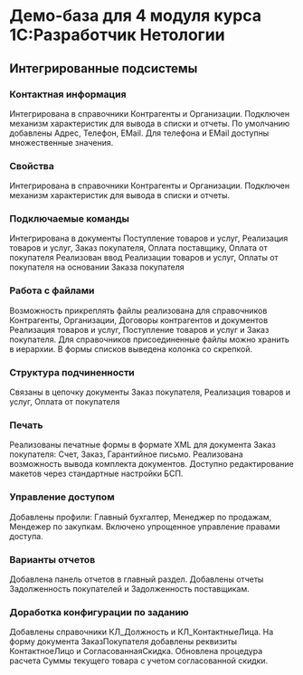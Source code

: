 # Демо-база для 4 модуля курса 1С:Разработчик Нетологии

## Интегрированные подсистемы

### Контактная информация

Интегрирована в справочники Контрагенты и Организации. Подключен механизм характеристик для вывода в списки и отчеты. По умолчанию добавлены Адрес, Телефон, EMail. Для телефона и EMail доступны множественные значения.

### Свойства

Интегрирована в справочники Контрагенты и Организации. Подключен механизм характеристик для вывода в списки и отчеты.

### Подключаемые команды

Интегрирована в документы Поступление товаров и услуг, Реализация товаров и услуг, Заказ покупателя, Оплата поставщику, Оплата от покупателя
Реализован ввод Реализации товаров и услуг, Оплаты от покупателя на основании Заказа покупателя

### Работа с файлами

Возможность прикреплять файлы реализована для справочников Контрагенты, Организации, Договоры контрагентов и документов Реализация товаров и услуг, Поступление товаров и услуг и Заказ покупателя.
Для справочников присоединенные файлы можно хранить в иерархии.
В формы списков выведена колонка со скрепкой.

### Структура подчиненности

Связаны в цепочку документы Заказ покупателя, Реализация товаров и услуг, Оплата от покупателя

### Печать

Реализованы печатные формы в формате XML для документа Заказ покупателя: Счет, Заказ, Гарантийное письмо. Реализована возможность вывода комплекта документов. Доступно редактирование макетов через стандартные настройки БСП.

### Управление доступом

Добавлены профили: Главный бухгалтер, Менеджер по продажам, Мендежер по закупкам. Включено упрощенное управление правами доступа.

### Варианты отчетов

Добавлена панель отчетов в главный раздел. Добавлены отчеты Задолженность покупателей и Задолженность поставщикам.


### Доработка конфигурации по заданию

Добавлены справочники КЛ_Должность и КЛ_КонтактныеЛица. На форму документа ЗаказПокупателя добавлены реквизиты КонтактноеЛицо и СогласованнаяСкидка. Обновлена процедура расчета Суммы текущего товара с учетом согласованной скидки.
